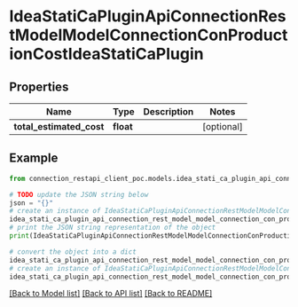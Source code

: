 # IdeaStatiCaPluginApiConnectionRestModelModelConnectionConProductionCostIdeaStatiCaPlugin


## Properties

Name | Type | Description | Notes
------------ | ------------- | ------------- | -------------
**total_estimated_cost** | **float** |  | [optional] 

## Example

```python
from connection_restapi_client_poc.models.idea_stati_ca_plugin_api_connection_rest_model_model_connection_con_production_cost_idea_stati_ca_plugin import IdeaStatiCaPluginApiConnectionRestModelModelConnectionConProductionCostIdeaStatiCaPlugin

# TODO update the JSON string below
json = "{}"
# create an instance of IdeaStatiCaPluginApiConnectionRestModelModelConnectionConProductionCostIdeaStatiCaPlugin from a JSON string
idea_stati_ca_plugin_api_connection_rest_model_model_connection_con_production_cost_idea_stati_ca_plugin_instance = IdeaStatiCaPluginApiConnectionRestModelModelConnectionConProductionCostIdeaStatiCaPlugin.from_json(json)
# print the JSON string representation of the object
print(IdeaStatiCaPluginApiConnectionRestModelModelConnectionConProductionCostIdeaStatiCaPlugin.to_json())

# convert the object into a dict
idea_stati_ca_plugin_api_connection_rest_model_model_connection_con_production_cost_idea_stati_ca_plugin_dict = idea_stati_ca_plugin_api_connection_rest_model_model_connection_con_production_cost_idea_stati_ca_plugin_instance.to_dict()
# create an instance of IdeaStatiCaPluginApiConnectionRestModelModelConnectionConProductionCostIdeaStatiCaPlugin from a dict
idea_stati_ca_plugin_api_connection_rest_model_model_connection_con_production_cost_idea_stati_ca_plugin_from_dict = IdeaStatiCaPluginApiConnectionRestModelModelConnectionConProductionCostIdeaStatiCaPlugin.from_dict(idea_stati_ca_plugin_api_connection_rest_model_model_connection_con_production_cost_idea_stati_ca_plugin_dict)
```
[[Back to Model list]](../README.md#documentation-for-models) [[Back to API list]](../README.md#documentation-for-api-endpoints) [[Back to README]](../README.md)


